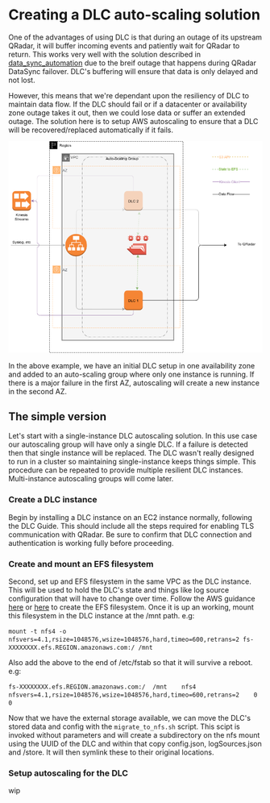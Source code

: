 # Creating a DLC auto-scaling solution
One of the advantages of using DLC is that during an outage of its upstream QRadar, it will buffer incoming events and patiently wait for QRadar to return. This works very well with the solution described in [data_sync_automation](https://github.com/ibm-security-intelligence/aws_qradar_availability/tree/main/data_sync_automation) due to the breif outage that happens during QRadar DataSync failover. DLC's buffering will ensure that data is only delayed and not lost.

However, this means that we're dependant upon the resiliency of DLC to maintain data flow. If the DLC should fail or if a datacenter or availability zone outage takes it out, then we could lose data or suffer an extended outage. The solution here is to setup AWS autoscaling to ensure that a DLC will be recovered/replaced automatically if it fails.

![DLC Failover Concept](images/multi-az-dlc-simplified.png)

In the above example, we have an initial DLC setup in one availability zone and added to an auto-scaling group where only one instance is running. If there is a major failure in the first AZ, autoscaling will create a new instance in the second AZ.

## The simple version
Let's start with a single-instance DLC autoscaling solution. In this use case our autoscaling group will have only a single DLC. If a failure is detected then that single instance will be replaced. The DLC wasn't really designed to run in a cluster so maintaining single-instance keeps things simple. This procedure can be repeated to provide multiple resilient DLC instances. Multi-instance autoscaling groups will come later.

### Create a DLC instance
Begin by installing a DLC instance on an EC2 instance normally, following the DLC Guide. This should include all the steps required for enabling TLS communication with QRadar. Be sure to confirm that DLC connection and authentication is working fully before proceeding.

### Create and mount an EFS filesystem
Second, set up and EFS filesystem in the same VPC as the DLC instance. This will be used to hold the DLC's state and things like log source configuration that will have to change over time. Follow the AWS guidance [here](https://aws.amazon.com/efs/getting-started/) or [here](https://aws.amazon.com/getting-started/tutorials/create-network-file-system/) to create the EFS filesystem. Once it is up an working, mount this filesystem in the DLC instance at the /mnt path. e.g:
```
mount -t nfs4 -o nfsvers=4.1,rsize=1048576,wsize=1048576,hard,timeo=600,retrans=2 fs-XXXXXXXX.efs.REGION.amazonaws.com:/ /mnt
```

Also add the above to the end of /etc/fstab so that it will survive a reboot. e.g:
```
fs-XXXXXXXX.efs.REGION.amazonaws.com:/	/mnt	nfs4	nfsvers=4.1,rsize=1048576,wsize=1048576,hard,timeo=600,retrans=2	0	0
```

Now that we have the external storage available, we can move the DLC's stored data and config with the `migrate_to_nfs.sh` script. This scipt is invoked without parameters and will create a subdirectory on the nfs mount using the UUID of the DLC and within that copy config.json, logSources.json and /store. It will then symlink these to their original locations.

### Setup autoscaling for the DLC
wip
